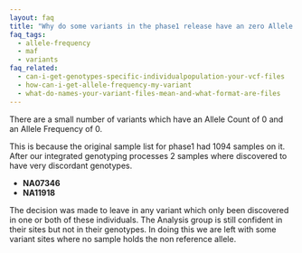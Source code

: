 ```yaml
---
layout: faq
title: "Why do some variants in the phase1 release have an zero Allele Frequency?"
faq_tags:
  - allele-frequency
  - maf
  - variants
faq_related:
  - can-i-get-genotypes-specific-individualpopulation-your-vcf-files
  - how-can-i-get-allele-frequency-my-variant
  - what-do-names-your-variant-files-mean-and-what-format-are-files
---
```

                    
 There are a small number of variants which have an Allele Count of 0 and an Allele Frequency of 0.

 This is because the original sample list for phase1 had 1094 samples on it. After our integrated genotyping processes 2 samples where discovered to have very discordant genotypes.

* **NA07346**  
* **NA11918**

 The decision was made to leave in any variant which only been discovered in one or both of these individuals. The Analysis group is still confident in their sites but not in their genotypes. In doing this we are left with some variant sites where no sample holds the non reference allele.
